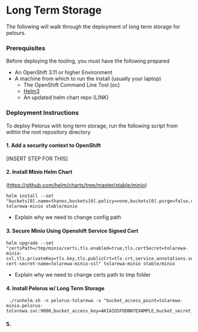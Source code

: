 # Long Term Storage

The following will walk through the deployment of long term storage for pelours.

### Prerequisites

Before deploying the tooling, you must have the following prepared

* An OpenShift 3.11 or higher Environment
* A machine from which to run the install (usually your laptop)
  * The OpenShift Command Line Tool (oc)
  * [Helm3](https://github.com/helm/helm/releases)
  * An updated helm chart repo (LINK)

### Deployment Instructions
To deploy Pelorus with long term storage, run the following script from within the root repository directory


#### 1. Add a security context to OpenShift

[INSERT STEP FOR THIS]

#### 2. Install Minio Helm Chart 

(https://github.com/helm/charts/tree/master/stable/minio)

```
helm install --set "buckets[0].name=thanos,buckets[0].policy=none,buckets[0].purge=false,configPathmc=/tmp/minio/mc" tolarewa-minio stable/minio
```

* Explain why we need to change config path

#### 3. Secure Minio Using Openshift Service Signed Cert

```
helm upgrade --set "certsPath=/tmp/minio/certs,tls.enabled=true,tls.certSecret=tolarewa-minio-ssl,tls.privateKey=tls.key,tls.publicCrt=tls.crt,service.annotations.service\.beta\.openshift\.io/serving-cert-secret-name=tolarewa-minio-ssl" tolarewa-minio stable/minio
```

 * Explain why we need to change certs path to tmp folder

#### 4. Install Pelorus w/ Long Term Storage

```
 ./runhelm.sh -n pelorus-tolarewa -s "bucket_access_point=tolarewa-minio.pelorus-tolarewa.svc:9000,bucket_access_key=AKIAIOSFODNN7EXAMPLE,bucket_secret_access_key=wJalrXUtnFEMI/K7MDENG/bPxRfiCYEXAMPLEKEY"
 ```

#### 5. 

